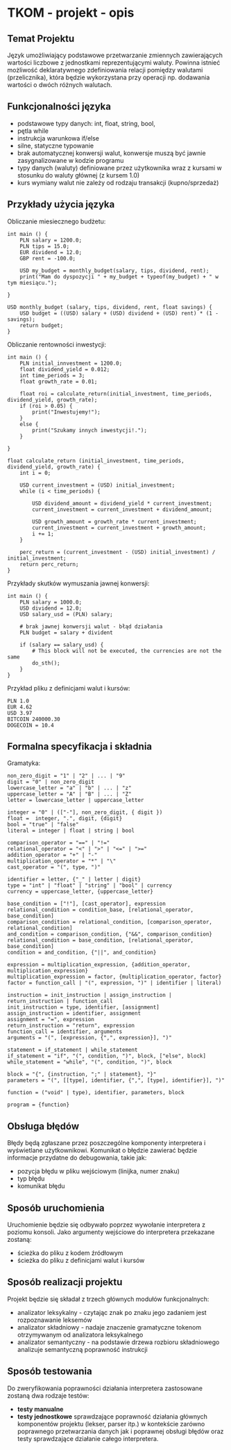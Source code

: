 # TKOM - projekt - opis

## Temat Projektu
Język umożliwiający podstawowe przetwarzanie zmiennych zawierających wartości liczbowe z jednostkami reprezentującymi waluty. Powinna istnieć możliwość deklaratywnego zdefiniowania relacji pomiędzy walutami (przelicznika), która będzie wykorzystana przy operacji np. dodawania wartości o dwóch różnych walutach.

## Funkcjonalności języka
- podstawowe typy danych: int, float, string, bool, 
- pętla while
- instrukcja warunkowa if/else
- silne, statyczne typowanie
- brak automatycznej konwersji walut, konwersje muszą być jawnie zasygnalizowane w kodzie programu
- typy danych (waluty) definiowane przez użytkownika wraz z kursami w stosunku do waluty głównej (z kursem 1.0)
- kurs wymiany walut nie zależy od rodzaju transakcji (kupno/sprzedaż)

## Przykłady użycia języka
Obliczanie miesiecznego budżetu:

	int main () {
		PLN salary = 1200.0;
		PLN tips = 15.0;
		EUR dividend = 12.0;
		GBP rent = -100.0;
	
		USD my_budget = monthly_budget(salary, tips, dividend, rent);
		print("Mam do dyspozycji " + my_budget + typeof(my_budget) + " w tym miesiącu.");
	
	}
	
	USD monthly_budget (salary, tips, dividend, rent, float savings) {
		USD budget = ((USD) salary + (USD) dividend + (USD) rent) * (1 - savings);
		return budget;
	}

Obliczanie rentowności inwestycji:

	int main () {
		PLN initial_innvestment = 1200.0;
		float dividend_yield = 0.012;
		int time_periods = 3;
		float growth_rate = 0.01;
	
		float roi = calculate_return(initial_investment, time_periods, dividend_yield, growth_rate);
		if (roi > 0.05) {
			print("Inwestujemy!");
		}
		else {
			print("Szukamy innych inwestycji!.");
		}
	
	}
	
	float calculate_return (initial_investment, time_periods, dividend_yield, growth_rate) {
		int i = 0;
	
		USD current_investment = (USD) initial_investment;
		while (i < time_periods) {
	
			USD dividend_amount = dividend_yield * current_investment;
			current_investment = current_investment + dividend_amount;
	
			USD growth_amount = growth_rate * current_investment;
			current_investment = current_investment + growth_amount;
			i += 1;
		}
	
		perc_return = (current_investment - (USD) initial_investment) / initial_investment;
		return perc_return;
	}
	
	
Przykłady skutków wymuszania jawnej konwersji:

	int main () {
		PLN salary = 1000.0;
		USD dividend = 12.0;
		USD salary_usd = (PLN) salary;
		
		# brak jawnej konwersji walut - błąd działania
		PLN budget = salary + divident 
		
		if (salary == salary_usd) {
			# This block will not be executed, the currencies are not the same
			do_sth();
		}
	}
	
Przykład pliku z definicjami walut i kursów:

	PLN 1.0
	EUR 4.62
	USD 3.97
	BITCOIN 240000.30
	DOGECOIN = 10.4

## Formalna specyfikacja i składnia
Gramatyka:

	non_zero_digit = "1" | "2" | ... | "9"
	digit = "0" | non_zero_digit
	lowercase_letter = "a" | "b" | ... | "z"
	uppercase_letter = "A" | "B" | ... | "Z"
	letter = lowercase_letter | uppercase_letter
	
	integer = "0" | (["-"], non_zero_digit, { digit })
	float =  integer, ".", digit, {digit}
	bool = "true" | "false"
	literal = integer | float | string | bool
	
	comparison_operator = "==" | "!="
	relational_operator = "<" | ">" | "<=" | ">="
	addition_operator = "+" | "-"
	multiplication_operator = "*" | "\"
	cast_operator = "(", type, ")"
	
	identifier = letter, {"_" | letter | digit}
	type = "int" | "float" | "string" | "bool" | currency
	currency = uppercase_letter, {uppercase_letter}
	
	base_condition = ["!"], [cast_operator], expression
	relational_condition = condition_base, [relational_operator, base_condition]
	comparison_condition = relational_condition, [comparison_operator, relational_condition]
	and_condition = comparison_condition, {"&&", comparison_condition}
	relational_condition = base_condition, [relational_operator, base_condition]
	condition = and_condition, {"||", and_condition}
	
	expression = multiplication_expression, {addition_operator, multiplication_expression}
	multiplication_expression = factor, {multiplication_operator, factor}
	factor = function_call | "(", expression, ")" | identifier | literal)

    instruction = init_instruction | assign_instruction | return_instruction | function_call
    init_instruction = type, identifier, [assignment]
    assign_instruction = identifier, assignment
    assignment = "=", expression
    return_instruction = "return", expression
    function_call = identifier, arguments
    arguments = "(", [expression, {",", expression}], ")"

	statement = if_statement | while_statement
    if_statement = "if", "(", condition, ")", block, ["else", block]
    while_statement = "while", "(", condition, ")", block

    block = "{", {instruction, ";" | statement}, "}"
    parameters = "(", [[type], identifier, {",", [type], identifier}], ")"
    
    function = ("void" | type), identifier, parameters, block
   
    program = {function}

## Obsługa błędów
Błędy będą zgłaszane przez poszczególne komponenty interpretera i wyświetlane użytkownikowi. Komunikat o błędzie zawierać będzie informacje przydatne do debugowania, takie jak:

- pozycja błędu w pliku wejściowym (linijka, numer znaku)
- typ błędu
- komunikat błędu


## Sposób uruchomienia
Uruchomienie będzie się odbywało poprzez wywołanie interpretera z poziomu konsoli. Jako argumenty wejściowe do interpretera przekazane zostaną:

- ścieżka do pliku z kodem źródłowym
- ścieżka do pliku z definicjami walut i kursów

## Sposób realizacji projektu
Projekt będzie się składał z trzech głównych modułów funkcjonalnych:

- analizator leksykalny - czytając znak po znaku jego zadaniem jest rozpoznawanie leksemów
- analizator składniowy - nadaje znaczenie gramatyczne tokenom otrzymywanym od analizatora leksykalnego
- analizator semantyczny - na podstawie drzewa rozbioru składniowego analizuje semantyczną poprawność instrukcji

## Sposób testowania
Do zweryfikowania poprawności działania interpretera zastosowane zostaną dwa rodzaje testów:

- **testy manualne**
- **testy jednostkowe** sprawdzające poprawność działania głównych komponentów projektu (lekser, parser itp.) w kontekście zarówno poprawnego przetwarzania danych jak i poprawnej obsługi błędów oraz testy sprawdzające działanie całego interpretera.
